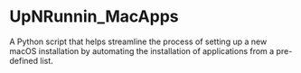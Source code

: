 # UpNRunnin_MacApps
A Python script that helps streamline the process of setting up a new macOS installation by automating the installation of applications from a pre-defined list.
